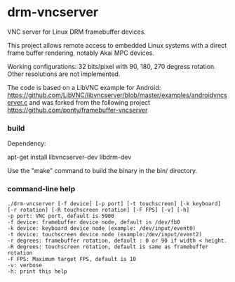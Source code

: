 # drm-vncserver

VNC server for Linux DRM framebuffer devices.

This project allows remote access to embedded Linux systems with a direct frame buffer rendering, notably Akai MPC devices.

Working configurations: 32 bits/pixel with 90, 180, 270 degress rotation. 
Other resolutions are not implemented.

The code is based on a LibVNC example for Android:
https://github.com/LibVNC/libvncserver/blob/master/examples/androidvncserver.c 
and was forked from the following project https://github.com/ponty/framebuffer-vncserver 

### build

Dependency:

apt-get install libvncserver-dev libdrm-dev

Use the "make" command to build the binary in the bin/ directory.

### command-line help 

	./drm-vncserver [-f device] [-p port] [-t touchscreen] [-k keyboard] [-r rotation] [-R touchscreen rotation] [-F FPS] [-v] [-h]
	-p port: VNC port, default is 5900
	-f device: framebuffer device node, default is /dev/fb0
	-k device: keyboard device node (example: /dev/input/event0)
	-t device: touchscreen device node (example:/dev/input/event2)
	-r degrees: framebuffer rotation, default : 0 or 90 if width < height. 
	-R degrees: touchscreen rotation, default is same as framebuffer rotation
	-F FPS: Maximum target FPS, default is 10
	-v: verbose
	-h: print this help
